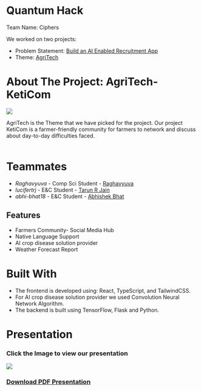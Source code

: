 # Quantum Hack
Team Name: Ciphers

We worked on two projects:
- Problem Statement: [Build an AI Enabled Recruitment App](https://github.com/raghavyuva/ciphers_statement.git)
- Theme: [AgriTech](https://github.com/raghavyuva/ciphers_quantumx.git)


# About The Project: AgriTech- KetiCom

<img src="https://github.com/raghavyuva/ciphers_statement/blob/master/src/assets/theme.jpg">

AgriTech is the Theme that we have picked for the project. Our project KetiCom is a farmer-friendly community for farmers to network and discuss about day-to-day difficulties faced. 
<br/>
<br/>

# Teammates

- *Raghavyuva* - Comp Sci Student - [Raghavyuva](https://raghavyuva.com/)
- *lucifertrj* - E&C  Student - [Tarun R Jain](https://raghavyuva.com/) 
- *abhi-bhat18* - E&C  Student - [Abhishek Bhat](https://github.com/Abhi-Bhat18) 

## Features

- Farmers Community- Social Media Hub
- Native Language Support
- AI crop disease solution provider
- Weather Forecast Report

# Built With

- The frontend is developed using: React, TypeScript, and TailwindCSS.
- For AI crop disease solution provider we used Convolution Neural Network Algorithm.  
- The backend is built using TensorFlow, Flask and Python. 

# Presentation

### Click the Image to view our presentation

<a href="https://www.canva.com/design/DAFUS7I2KkA/sA5LbG-NrZ4ESXALydXbTA/view?utm_content=DAFUS7I2KkA&utm_campaign=designshare&utm_medium=link2&utm_source=sharebutton"><img src="https://user-images.githubusercontent.com/66197713/206827330-acc2a3d8-e783-4446-b069-8311c824a87b.png"></a>

### [Download PDF Presentation](https://github.com/raghavyuva/ciphers_statement/blob/master/src/assets/Ciphers.pdf)
